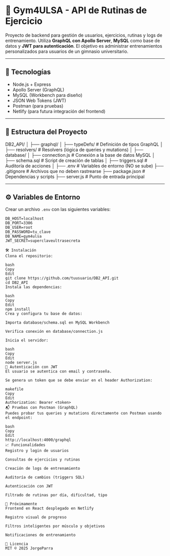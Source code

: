 # 💪 Gym4ULSA - API de Rutinas de Ejercicio

Proyecto de backend para gestión de usuarios, ejercicios, rutinas y logs de entrenamiento. Utiliza **GraphQL con Apollo Server**, **MySQL** como base de datos y **JWT para autenticación**. El objetivo es administrar entrenamientos personalizados para usuarios de un gimnasio universitario.

---

## 🚀 Tecnologías

- Node.js + Express
- Apollo Server (GraphQL)
- MySQL (Workbench para diseño)
- JSON Web Tokens (JWT)
- Postman (para pruebas)
- Netlify (para futura integración del frontend)

---

## 📁 Estructura del Proyecto

DB2_API/
│
├── graphql/
│ ├── typeDefs/ # Definición de tipos GraphQL
│ ├── resolvers/ # Resolvers (lógica de queries y mutations)
│
├── database/
│ ├── connection.js # Conexión a la base de datos MySQL
│ ├── schema.sql # Script de creación de tablas
│ ├── triggers.sql # Auditoría de acciones
│
├── .env # Variables de entorno (NO se sube)
├── .gitignore # Archivos que no deben rastrearse
├── package.json # Dependencias y scripts
├── server.js # Punto de entrada principal


---

## ⚙️ Variables de Entorno

Crear un archivo `.env` con las siguientes variables:

```env
DB_HOST=localhost
DB_PORT=3306
DB_USER=root
DB_PASSWORD=tu_clave
DB_NAME=gym4ulsa
JWT_SECRET=superclaveultrasecreta

🛠️ Instalación
Clona el repositorio:

bash
Copy
Edit
git clone https://github.com/tuusuario/DB2_API.git
cd DB2_API
Instala las dependencias:

bash
Copy
Edit
npm install
Crea y configura tu base de datos:

Importa database/schema.sql en MySQL Workbench

Verifica conexión en database/connection.js

Inicia el servidor:

bash
Copy
Edit
node server.js
🔐 Autenticación con JWT
El usuario se autentica con email y contraseña.

Se genera un token que se debe enviar en el header Authorization:

makefile
Copy
Edit
Authorization: Bearer <token>
📬 Pruebas con Postman (GraphQL)
Puedes probar tus queries y mutations directamente con Postman usando el endpoint:

bash
Copy
Edit
http://localhost:4000/graphql
📈 Funcionalidades
Registro y login de usuarios

Consultas de ejercicios y rutinas

Creación de logs de entrenamiento

Auditoría de cambios (triggers SQL)

Autenticación con JWT

Filtrado de rutinas por día, dificultad, tipo

🧪 Próximamente
Frontend en React desplegado en Netlify

Registro visual de progreso

Filtros inteligentes por músculo y objetivos

Notificaciones de entrenamiento

📄 Licencia
MIT © 2025 JorgeParra
